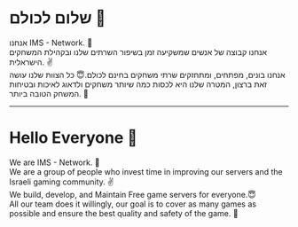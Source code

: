 # שלום לכולם 👋
אנחנו IMS - Network. 👋\
אנחנו קבוצה של אנשים שמשקיעה זמן בשיפור השרתים שלנו ובקהילת המשחקים הישראלית. ✌️\
אנחנו בונים, מפתחים, ומתחזקים שרתי משחקים בחינם לכולם.😇
כל הצוות שלנו עושה זאת ברצון, המטרה שלנו היא לכסות כמה שיותר משחקים ולדאוג לאיכות ובטיחות המשחק הטובה ביותר. 🤩
***
# Hello Everyone 👋
We are IMS - Network. 👋\
We are a group of people who invest time in improving our servers and the Israeli gaming community. ✌️\
We build, develop, and Maintain Free game servers for everyone.😇\
All our team does it willingly, our goal is to cover as many games as possible and ensure the best quality and safety of the game. 🤩
